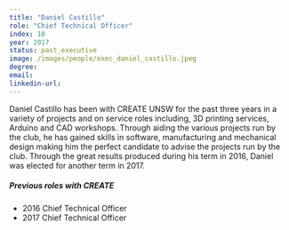 ```yaml
---
title: "Daniel Castillo"
role: "Chief Technical Officer"
index: 10
year: 2017
status: past_executive
image: /images/people/exec_daniel_castillo.jpeg
degree:
email:
linkedin-url:
---
```

Daniel Castillo has been with CREATE UNSW for the past three years in a variety of projects and on service roles including, 3D printing services, Arduino and CAD workshops. Through aiding the various projects run by the club, he has gained skills in software, manufacturing and mechanical design making him the perfect candidate to advise the projects run by the club. Through the great results produced during his term in 2016, Daniel was elected for another term in 2017.

##### Previous roles with CREATE

- 2016 Chief Technical Officer
- 2017 Chief Technical Officer